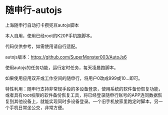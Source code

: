 # 随申行-autojs

上海随申行自动打卡攒兜豆autojs脚本

本人自用，使用已经root的K20P手机跑脚本。

代码仅供参考，如需使用请自行适配。

autojs版本：https://github.com/SuperMonster003/AutoJs6

使用autojs的任务功能，运行定时任务，每天凌晨跑脚本。

如果使用应用双开或工作空间的随申行，将用户0改成999或10...即可。

特性利用：随申行支持非常规手段的多设备登录，使用系统的软件备份恢复功能，或者具有root权限的软件备份恢复工具，将已经登录随申行账号的APP连同数据恢复到其他设备上，就能实现同时多设备登录。一个旧手机放家里跑定时脚本，另一个手机日常坐公交，非常方便。
